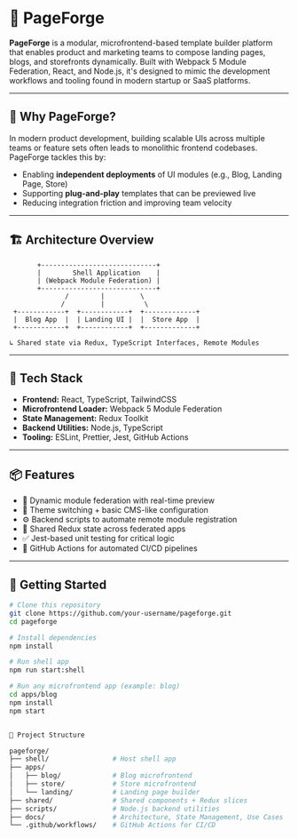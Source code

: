 # 🧩 PageForge

**PageForge** is a modular, microfrontend-based template builder platform that enables product and marketing teams to compose landing pages, blogs, and storefronts dynamically. Built with Webpack 5 Module Federation, React, and Node.js, it's designed to mimic the development workflows and tooling found in modern startup or SaaS platforms.

---

## 🚀 Why PageForge?

In modern product development, building scalable UIs across multiple teams or feature sets often leads to monolithic frontend codebases. PageForge tackles this by:

- Enabling **independent deployments** of UI modules (e.g., Blog, Landing Page, Store)
- Supporting **plug-and-play** templates that can be previewed live
- Reducing integration friction and improving team velocity

---

## 🏗️ Architecture Overview

           +-----------------------------+
           |        Shell Application    |
           | (Webpack Module Federation) |
           +-----------------------------+
                  /        |         \
                 /         |          \
     +------------+  +------------+  +-------------+
     |  Blog App  |  | Landing UI |  |  Store App  |
     +------------+  +------------+  +-------------+

    ↳ Shared state via Redux, TypeScript Interfaces, Remote Modules


---

## 🧰 Tech Stack

- **Frontend:** React, TypeScript, TailwindCSS
- **Microfrontend Loader:** Webpack 5 Module Federation
- **State Management:** Redux Toolkit
- **Backend Utilities:** Node.js, TypeScript
- **Tooling:** ESLint, Prettier, Jest, GitHub Actions

---

## 📦 Features

- 🧩 Dynamic module federation with real-time preview
- 🎨 Theme switching + basic CMS-like configuration
- ⚙️ Backend scripts to automate remote module registration
- 📂 Shared Redux state across federated apps
- ✅ Jest-based unit testing for critical logic
- 🔄 GitHub Actions for automated CI/CD pipelines

---

## 🚀 Getting Started

```bash
# Clone this repository
git clone https://github.com/your-username/pageforge.git
cd pageforge

# Install dependencies
npm install

# Run shell app
npm run start:shell

# Run any microfrontend app (example: blog)
cd apps/blog
npm install
npm start


📁 Project Structure

pageforge/
├── shell/                # Host shell app
├── apps/
│   ├── blog/             # Blog microfrontend
│   ├── store/            # Store microfrontend
│   └── landing/          # Landing page builder
├── shared/               # Shared components + Redux slices
├── scripts/              # Node.js backend utilities
├── docs/                 # Architecture, State Management, Use Cases
└── .github/workflows/    # GitHub Actions for CI/CD